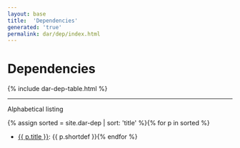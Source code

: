 ```yaml
---
layout: base
title:  'Dependencies'
generated: 'true'
permalink: dar/dep/index.html
---
```


# Dependencies

{% include dar-dep-table.html %}

----------

Alphabetical listing

{% assign sorted = site.dar-dep | sort: 'title' %}{% for p in sorted %}
* [{{ p.title }}](): {{ p.shortdef }}{% endfor %}
